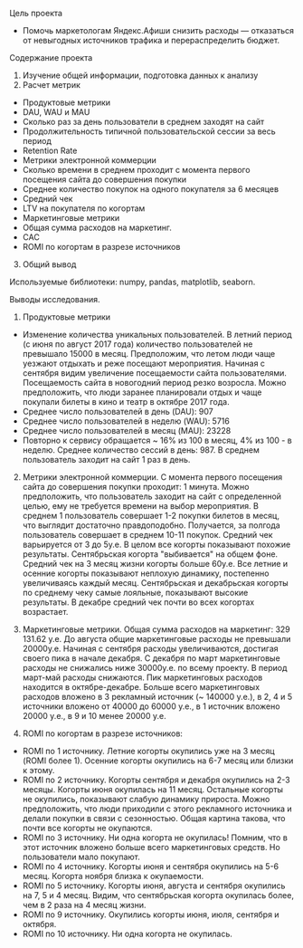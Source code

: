 Цель проекта
 - Помочь маркетологам Яндекс.Афиши снизить расходы — отказаться от невыгодных источников трафика и перераспределить бюджет.

Содержание проекта
1. Изучение общей информации, подготовка данных к анализу
2. Расчет метрик
 - Продуктовые метрики
 - DAU, WAU и MAU
 - Cколько раз за день пользователи в среднем заходят на сайт
 - Продолжительность типичной пользовательской сессии за весь период
 - Retention Rate
 - Метрики электронной коммерции
 - Cколько времени в среднем проходит с момента первого посещения сайта до совершения покупки
 - Среднее количество покупок на одного покупателя за 6 месяцев
 - Средний чек
 - LTV на покупателя по когортам
 - Маркетинговые метрики
 - Общая сумма расходов на маркетинг.
 - CAC
 - ROMI по когортам в разрезе источников
3.  Общий вывод

Используемые библиотеки: numpy, pandas, matplotlib, seaborn.

Выводы исследования.

1. Продуктовые метрики
 - Изменение количества уникальных пользователей. В летний период (с июня по август 2017 года) количество пользователей не превышало 15000 в месяц. Предположим, что летом люди чаще уезжают отдыхать и реже посещают мероприятия. Начиная с сентября видим увеличение посещаемости сайта пользователями. Посещаемость сайта в новогодний период резко возросла. Можно предположить, что люди заранее планировали отдых и чаще покупали билеты в кино и театр в октябре 2017 года.
 - Среднее число пользователей в день (DAU): 907
 - Среднее число пользователей в неделю (WAU): 5716
 - Среднее число пользователей в месяц (MAU): 23228
 - Повторно к сервису обращается ~ 16% из 100 в месяц, 4% из 100 - в неделю.
Среднее количество сессий в день: 987. В среднем пользователь заходит на сайт 1 раз в день.

2. Метрики электронной коммерции.
С момента первого посещения сайта до совершения покупки проходит: 1 минута. Можно предположить, что пользователь заходит на сайт с определенной целью, ему не требуется времени на выбор мероприятия.
В среднем 1 пользователь совершает 1-2 покупки билетов в месяц, что выглядит достаточно правдоподобно. Получается, за полгода пользователь совершает в среднем 10-11 покупок.
Средний чек варьируется от 3 до 5у.е. В целом все когорты показывают похожие результаты. Сентябрьская когорта "выбивается" на общем фоне. Средний чек на 3 месяц жизни когорты больше 60у.е. Все летние и осенние когорты показывают неплохую динамику, постепенно увеличиваясь каждый месяц. Сентябрьская и декабрьская когорты по среднему чеку самые лояльные, показывают высокие результаты. В декабре средний чек почти во всех когортах возрастает.

3. Маркетинговые метрики. 
Общая сумма расходов на маркетинг: 329 131.62 у.е.
До августа общие маркетинговые расходы не превышали 20000у.е. Начиная с сентября расходы увеличиваются, достигая своего пика в начале декабря. С декабря по март маркетинговые расходы не снижались ниже 30000у.е. по всему проекту. В период март-май расходы снижаются. Пик маркетинговых расходов находится в октябре-декабре.
Больше всего маркетинговых расходов вложено в 3 рекламный источник (~ 140000 у.е.), в 2, 4 и 5 источники вложено от 40000 до 60000 у.е., в 1 источник вложено 20000 у.е., в 9 и 10 менее 20000 у.е.


4. ROMI по когортам в разрезе источников:
 - ROMI по 1 источнику. Летние когорты окупились уже на 3 месяц (ROMI более 1). Осенние когорты окупились на 6-7 месяц или близки к этому.
 - ROMI по 2 источнику. Когорты сентября и декабря окупились на 2-3 месяцы. Когорты июня окупилась на 11 месяц. Остальные когорты не окупились, показывают слабую динамику прироста. Можно предположить, что люди приходили с этого рекламного источника и делали покупки в связи с сезонностью. Общая картина такова, что почти все когорты не окупаются.
 - ROMI по 3 источнику. Ни одна когорта не окупилась! Помним, что в этот источник вложено больше всего маркетинговых средств. Но пользователи мало покупают.
 - ROMI по 4 источнику. Когорты июня и сентября окупились на 5-6 месяц. Когорта ноября близка к окупаемости.
 - ROMI по 5 источнику. Когорты июня, августа и сентября окупились на 7, 5 и 4 месяц. Видим, что сентябрьская когорта окупилась более, чем в 2 раза на 4 месяц жизни.
 - ROMI по 9 источнику. Окупились когорты июня, июля, сентября и октября.
 - ROMI по 10 источнику. Ни одна когорта не окупилась.
